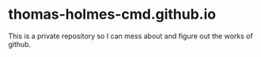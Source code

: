# thomas-holmes-cmd.github.io
This is a private repository so I can mess about and figure out the works of github.
